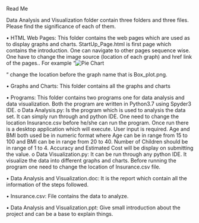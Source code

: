 Read Me

Data Analysis and Visualization folder contain three folders and three files. Please find the significance of each of them.

•	HTML Web Pages: This folder contains the web pages which are used as to display graphs and charts. StartUp_Page.html is first page which contains the introduction. One can navigate to other pages sequence wise. One have to change the image source (location of each graph) and href link of the pages.. For example “<img src="D:\Niagra PIcs\Box_plot.png" alt="Pie Chart" id="img"></p> “ change the location before the graph name that is Box_plot.png.

•	Graphs and Charts: This folder contains all the graphs and charts

•	Programs: This folder contains two programs one for data analysis and data visualization. Both the program are written in Python3.7 using Spyder3 IDE.
        o	Data Analysis.py: Is the program which is used to analysis the data set. It can simply run through and python IDE. One need to change the location Insurance.csv before he/she can run the program. Once run there is a desktop application which will execute. User input is required. Age and BMI both used be in numeric format where Age can be in range from 15 to 100 and BMI can be in range from 20 to 40. Number of Children should be in range of 1 to 4. Accuracy and Estimated Cost will be display on submitting the value.
        o	Data Visualization.py: It can be run through any python IDE. It visualize the data into different graphs and charts. Before running the program one need to change the location of Insurance.csv file.

•	Data Analysis and Visualization.doc: It is the report which contain all the information of the steps followed.

•	Insurance.csv: File contains the data to analyze.

•	Data Analysis and Visualization.ppt: Give small introduction about the project and can be a base to explain things.



